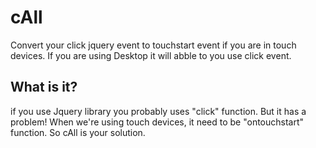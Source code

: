 cAll
====

Convert your click jquery event to touchstart event if you are in touch devices. If you are using Desktop it will abble to you use click event.


## What is it?
if you use Jquery library you probably uses "click" function. But it has a problem! When we're using touch devices, it need to be "ontouchstart" function. So cAll is your solution. 

